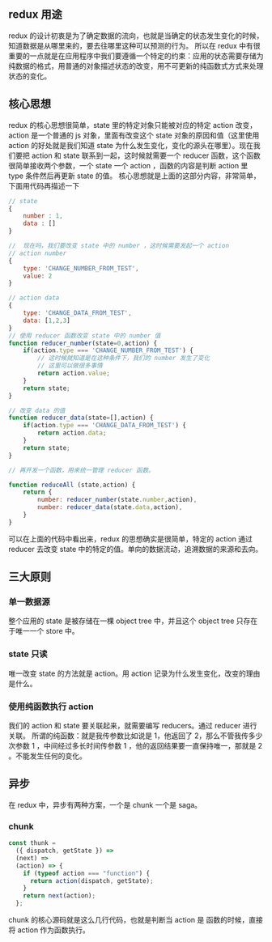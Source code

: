 ## redux 用途

redux 的设计初衷是为了确定数据的流向，也就是当确定的状态发生变化的时候，知道数据是从哪里来的，要去往哪里这种可以预测的行为。
所以在 redux 中有很重要的一点就是在应用程序中我们要遵循一个特定的约束：应用的状态需要存储为纯数据的格式，用普通的对象描述状态的改变，用不可更新的纯函数式方式来处理状态的变化。

## 核心思想

redux 的核心思想很简单，state 里的特定对象只能被对应的特定 action 改变，action 是一个普通的 js 对象，里面有改变这个 state 对象的原因和值（这里使用 action 的好处就是我们知道 state 为什么发生变化，变化的源头在哪里）。现在我们要把 action 和 state 联系到一起，这时候就需要一个 reducer 函数，这个函数很简单接收两个参数，一个 state 一个 action ，函数的内容是判断 action 里 type 条件然后再更新 state 的值。
核心思想就是上面的这部分内容，非常简单，下面用代码再描述一下

```js
// state
{
    number : 1,
    data : []
}

//  现在吗，我们要改变 state 中的 number ，这时候需要发起一个 action
// action number
{
    type: 'CHANGE_NUMBER_FROM_TEST',
    value: 2
}

// action data
{
    type: 'CHANGE_DATA_FROM_TEST',
    data: [1,2,3]
}
// 使用 reducer 函数改变 state 中的 number 值
function reducer_number(state=0,action) {
    if(action.type === 'CHANGE_NUMBER_FROM_TEST') {
        // 这时候就知道是在这种条件下，我们的 number 发生了变化
        // 这里可以做很多事情
        return action.value;
    }
    return state;
}

// 改变 data 的值
function reducer_data(state=[],action) {
    if(action.type === 'CHANGE_DATA_FROM_TEST') {
        return action.data;
    }
    return state;
}

// 再开发一个函数，用来统一管理 reducer 函数。

function reduceAll (state,action) {
    return {
        number: reducer_number(state.number,action),
        number: reducer_data(state.data,action),
    }
}
```

可以在上面的代码中看出来，redux 的思想确实是很简单，特定的 action 通过 reducer 去改变 state 中的特定的值。单向的数据流动，追溯数据的来源和去向。

## 三大原则

### 单一数据源

整个应用的 state 是被存储在一棵 object tree 中，并且这个 object tree 只存在于唯一一个 store 中。

### state 只读

唯一改变 state 的方法就是 action。用 action 记录为什么发生变化，改变的理由是什么。

### 使用纯函数执行 action

我们的 action 和 state 要关联起来，就需要编写 reducers。通过 reducer 进行关联。
所谓的纯函数：就是我传参数比如说是 1，他返回了 2，那么不管我传多少次参数 1 ，中间经过多长时间传参数 1 ，他的返回结果要一直保持唯一，那就是 2 。不能发生任何的变化。

## 异步

在 redux 中，异步有两种方案，一个是 chunk 一个是 saga。

### chunk

```js
const thunk =
  ({ dispatch, getState }) =>
  (next) =>
  (action) => {
    if (typeof action === "function") {
      return action(dispatch, getState);
    }
    return next(action);
  };
```

chunk 的核心源码就是这么几行代码，也就是判断当 action 是 函数的时候，直接将 action 作为函数执行。

